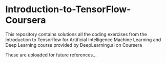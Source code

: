 # Introduction-to-TensorFlow-Coursera
This repository contains solutions all the coding exercises from the Introduction to Tensorflow for Artificial Intelligence Machine Learning and Deep Learning course provided by DeepLearning.ai on Coursera

These are uploaded for future references...
